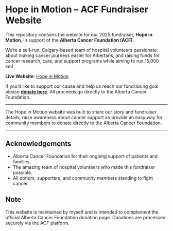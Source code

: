 # Hope in Motion – ACF Fundraiser Website

This repository contains the website for our 2025 fundraiser, **Hope in Motion**, in support of the **Alberta Cancer Foundation (ACF)**.  

We’re a self-run, Calgary-based team of hospital volunteers passionate about making cancer journeys easier for Albertans, and raising funds for cancer research, care, and support programs while aiming to run 15,000 km!

**Live Website**: [Hope in Motion](https://a-a-john.github.io/ACF-Fundraiser-Website/)

If you’d like to support our cause and help us reach our fundraising goal please [**donate here**](https://fundraise.albertacancer.ca/HopeInMotion). All proceeds go directly to the Alberta Cancer Foundation.  

---
The Hope in Motion website was built to share our story and fundraiser details, raise awareness about cancer support an provide an easy way for community members to donate directly to the Alberta Cancer Foundation.  

---

## Acknowledgements
- Alberta Cancer Foundation for their ongoing support of patients and families.  
- The amazing team of hospital volunteers who made this fundraiser possible.  
- All donors, supporters, and community members standing to fight cancer.

## Note
This website is maintained by myself and is intended to complement the official Alberta Cancer Foundation donation page. Donations are processed securely via the ACF platform.
